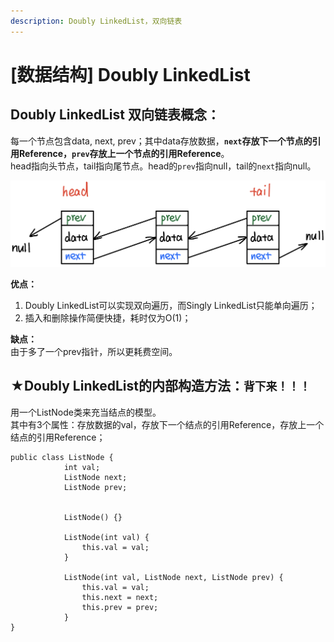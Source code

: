 ```yaml
---
description: Doubly LinkedList，双向链表
---
```


# \[数据结构\] Doubly LinkedList

## Doubly LinkedList 双向链表概念：

每一个节点包含data, next, prev；其中data存放数据，**`next`存放下一个节点的引用Reference，`prev`存放上一个节点的引用Reference**。  
head指向头节点，tail指向尾节点。head的`prev`指向null，tail的`next`指向null。

![](.gitbook/assets/img_6454.jpg)



**优点：**  
1. Doubly LinkedList可以实现双向遍历，而Singly LinkedList只能单向遍历；  
2. 插入和删除操作简便快捷，耗时仅为O\(1\)；

**缺点：**  
由于多了一个prev指针，所以更耗费空间。





## ★Doubly LinkedList的内部构造方法：`背下来！！！`

用一个ListNode类来充当结点的模型。  
其中有3个属性：存放数据的val，存放下一个结点的引用Reference，存放上一个结点的引用Reference；

```text
public class ListNode {
			int val;
			ListNode next;
			ListNode prev;
			

			ListNode() {}

			ListNode(int val) {
				this.val = val;
			}

			ListNode(int val, ListNode next, ListNode prev) {
				this.val = val;
				this.next = next;
				this.prev = prev;
			}
}
```

























